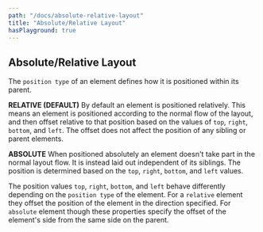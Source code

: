 ```yaml
---
path: "/docs/absolute-relative-layout"
title: "Absolute/Relative Layout"
hasPlayground: true
---
```

## Absolute/Relative Layout

The `position type` of an element defines how it is
positioned within its parent.

**RELATIVE (DEFAULT)** By default an element is positioned
relatively. This means an element is positioned according to the
normal flow of the layout, and then offset relative to that position
based on the values of `top`, `right`, `bottom`, and `left`.
The offset does not affect the position of any sibling or parent elements.

**ABSOLUTE** When positioned absolutely an element doesn't take
part in the normal layout flow. It is instead laid out independent
of its siblings. The position is determined based on the
`top`, `right`, `bottom`, and `left` values.

<controls prop="positionType"></controls>

The position values `top`, `right`, `bottom`, and `left` behave
differently depending on the `position type` of the element. For
a `relative` element they offset the position of the element in the
direction specified. For `absolute` element though these properties
specify the offset of the element's side from the same side on the parent.

<controls prop="position"></controls>

